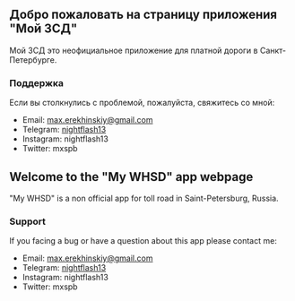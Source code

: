 ## Добро пожаловать на страницу приложения "Мой ЗСД"

Мой ЗСД это неофициальное приложение для платной дороги в Санкт-Петербурге.


### Поддержка

Если вы столкнулись с проблемой, пожалуйста, свяжитесь со мной:

* Email: [max.erekhinskiy@gmail.com](mailto:max.erekhinskiy@gmail.com?subject=Problem%20with%20MYWHSD%20app)
* Telegram: [nightflash13](https://t.me/nightflash13)
* Instagram: nightflash13
* Twitter: mxspb

## Welcome to the "My WHSD" app webpage

"My WHSD" is a non official app for toll road in Saint-Petersburg, Russia.


### Support

If you facing a bug or have a question about this app please contact me:

* Email: [max.erekhinskiy@gmail.com](mailto:max.erekhinskiy@gmail.com?subject=Проблема%20в%20Мой%20ЗСД)
* Telegram: [nightflash13](https://t.me/nightflash13)
* Instagram: nightflash13
* Twitter: mxspb

